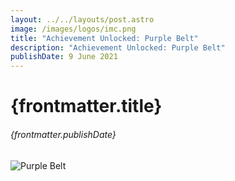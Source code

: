 ```yaml
---
layout: ../../layouts/post.astro
image: /images/logos/imc.png
title: "Achievement Unlocked: Purple Belt"
description: "Achievement Unlocked: Purple Belt"
publishDate: 9 June 2021
---
```


# {frontmatter.title}

###### {frontmatter.publishDate}

![Purple Belt](/images/purple-belt.jpg "Purple Belt")
